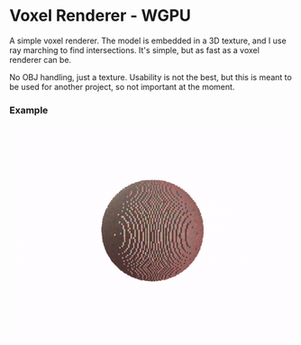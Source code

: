 # Voxel Renderer - WGPU

A simple voxel renderer. The model is embedded in a 3D texture, and I use ray marching to find intersections. It's simple, but as fast as a voxel renderer can be.

No OBJ handling, just a texture. Usability is not the best, but this is meant to be used for another project, so not important at the moment.

### Example
![gol](https://github.com/javirk/voxel-renderer/blob/master/images_readme/sample2.gif)